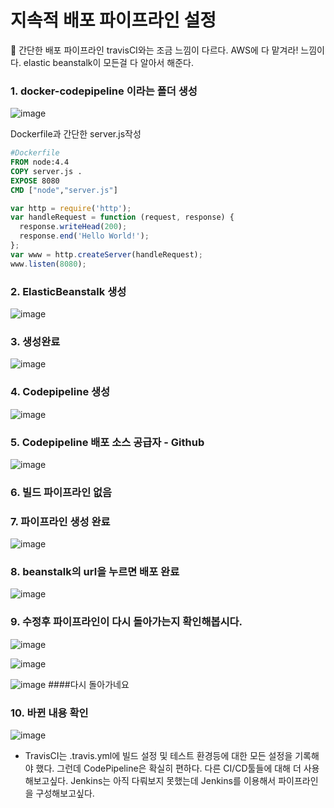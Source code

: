 # 지속적 배포 파이프라인 설정

:star2: 간단한 배포 파이프라인 travisCI와는 조금 느낌이 다르다. AWS에 다 맡겨라! 느낌이다. elastic beanstalk이 모든걸 다 알아서 해준다.

### 1. docker-codepipeline 이라는 폴더 생성 

![image](https://user-images.githubusercontent.com/52663248/66267990-40f21200-e873-11e9-8cde-64a747b3cf97.png)

Dockerfile과 간단한 server.js작성
 
 ```Dockerfile
 #Dockerfile
FROM node:4.4
COPY server.js .
EXPOSE 8080
CMD ["node","server.js"]
```

```javascript
var http = require('http');
var handleRequest = function (request, response) {
  response.writeHead(200);
  response.end('Hello World!');
};
var www = http.createServer(handleRequest);
www.listen(8080);
```

### 2. ElasticBeanstalk 생성 

![image](https://user-images.githubusercontent.com/52663248/66268100-d510a900-e874-11e9-9b76-17ae8c91009b.png)

### 3. 생성완료

![image](https://user-images.githubusercontent.com/52663248/66268105-e8237900-e874-11e9-9176-289c5ea850b2.png)




### 4. Codepipeline 생성

![image](https://user-images.githubusercontent.com/52663248/66268107-f2457780-e874-11e9-9965-a43ccb3e8e68.png)

### 5. Codepipeline 배포 소스 공급자 - Github

![image](https://user-images.githubusercontent.com/52663248/66268110-fffafd00-e874-11e9-8b7f-e044c30b7a7b.png)

### 6. 빌드 파이프라인 없음

### 7. 파이프라인 생성 완료

![image](https://user-images.githubusercontent.com/52663248/66268127-24ef7000-e875-11e9-9eb3-c953ce782ee4.png)

### 8. beanstalk의 url을 누르면 배포 완료

![image](https://user-images.githubusercontent.com/52663248/66268134-35074f80-e875-11e9-9588-193ed3ef2115.png)

### 9. 수정후 파이프라인이 다시 돌아가는지 확인해봅시다.

![image](https://user-images.githubusercontent.com/52663248/66268143-4e100080-e875-11e9-88f7-95b746504548.png)

![image](https://user-images.githubusercontent.com/52663248/66268155-64b65780-e875-11e9-9a80-6fe01089d7cf.png)

![image](https://user-images.githubusercontent.com/52663248/66268157-713ab000-e875-11e9-9120-fbb5685a87f2.png)
####다시 돌아가네요

### 10. 바뀐 내용 확인

![image](https://user-images.githubusercontent.com/52663248/66268162-89123400-e875-11e9-80bc-e4dd6b36c3fb.png)

* TravisCI는 .travis.yml에 빌드 설정 및 테스트 환경등에 대한 모든 설정을 기록해야 했다. 그런데 CodePipeline은 확실히 편하다. 다른 CI/CD툴들에 대해 더 사용해보고싶다. Jenkins는 아직 다뤄보지 못했는데 Jenkins를 이용해서 파이프라인을 구성해보고싶다. 
